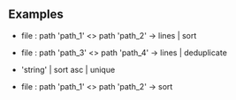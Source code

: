 ## Examples

- file : path 'path_1' <> path 'path_2' -> lines | sort
- file : path 'path_3' <> path 'path_4' -> lines | deduplicate
- 'string' | sort asc | unique

- file : path 'path_1' <> path 'path_2' -> sort
